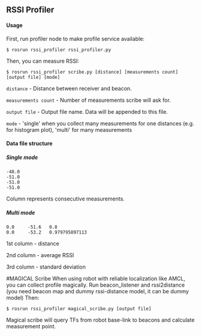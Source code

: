 ## RSSI Profiler

#### Usage 
First, run profiler node to make profile service available:
```
$ rosrun rssi_profiler rssi_profiler.py
```
Then, you can measure RSSI:
```
$ rosrun rssi_profiler scribe.py [distance] [measurements count] [output file] [mode]
```

`distance` - Distance between receiver and beacon.

`measurements count` - Number of measurements scribe will ask for.

`output file` - Output file name. Data will be appended to this file.

`mode` - 'single' when you collect many measurements for one distances (e.g. for histogram plot), 'multi' for many measurements

#### Data file structure

##### Single mode
```
-48.0
-51.0
-51.0
-51.0
```

Column represents consecutive measurements.

##### Multi mode
```
0.0     -51.6   0.8
0.0     -53.2   0.979795897113
```

1st column - distance

2nd column - average RSSI

3rd column - standard deviation

#MAGICAL Scribe
When using robot with reliable localization like AMCL, you can collect profile magically. 
Run beacon_listener and rssi2distance (you need beacon map and dummy rssi-distance model, it can be dummy model)
Then:
```
$ rosrun rssi_profiler magical_scribe.py [output file] 
```
Magical scribe will query TFs from robot base-link to beacons and calculate measurement point. 